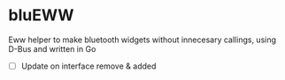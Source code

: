 # bluEWW

Eww helper to make bluetooth widgets without innecesary callings, using D-Bus and written in Go

- [ ] Update on interface remove & added
